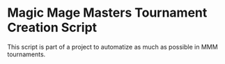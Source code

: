 # Magic Mage Masters Tournament Creation Script

This script is part of a project to automatize as much as possible in MMM tournaments.